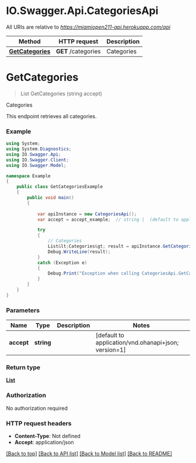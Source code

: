 # IO.Swagger.Api.CategoriesApi

All URIs are relative to *https://miamiopen211-api.herokuapp.com/api*

Method | HTTP request | Description
------------- | ------------- | -------------
[**GetCategories**](CategoriesApi.md#getcategories) | **GET** /categories | Categories


<a name="getcategories"></a>
# **GetCategories**
> List<Categories> GetCategories (string accept)

Categories

This endpoint retrieves all categories.

### Example
```csharp
using System;
using System.Diagnostics;
using IO.Swagger.Api;
using IO.Swagger.Client;
using IO.Swagger.Model;

namespace Example
{
    public class GetCategoriesExample
    {
        public void main()
        {
            
            var apiInstance = new CategoriesApi();
            var accept = accept_example;  // string |  (default to application/vnd.ohanapi+json; version=1)

            try
            {
                // Categories
                List&lt;Categories&gt; result = apiInstance.GetCategories(accept);
                Debug.WriteLine(result);
            }
            catch (Exception e)
            {
                Debug.Print("Exception when calling CategoriesApi.GetCategories: " + e.Message );
            }
        }
    }
}
```

### Parameters

Name | Type | Description  | Notes
------------- | ------------- | ------------- | -------------
 **accept** | **string**|  | [default to application/vnd.ohanapi+json; version&#x3D;1]

### Return type

[**List<Categories>**](Categories.md)

### Authorization

No authorization required

### HTTP request headers

 - **Content-Type**: Not defined
 - **Accept**: application/json

[[Back to top]](#) [[Back to API list]](../README.md#documentation-for-api-endpoints) [[Back to Model list]](../README.md#documentation-for-models) [[Back to README]](../README.md)

